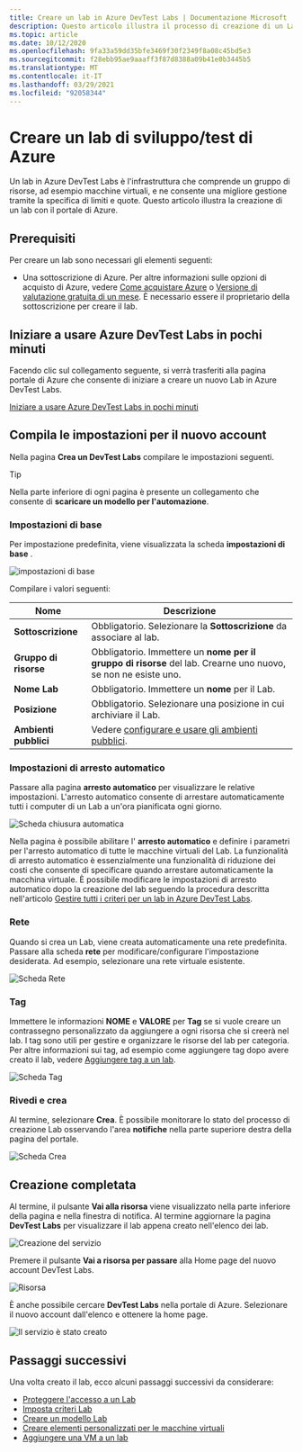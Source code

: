 ```yaml
---
title: Creare un lab in Azure DevTest Labs | Documentazione Microsoft
description: Questo articolo illustra il processo di creazione di un Lab usando il portale di Azure e la Azure DevTest Labs.
ms.topic: article
ms.date: 10/12/2020
ms.openlocfilehash: 9fa33a59dd35bfe3469f30f2349f8a08c45bd5e3
ms.sourcegitcommit: f28ebb95ae9aaaff3f87d8388a09b41e0b3445b5
ms.translationtype: MT
ms.contentlocale: it-IT
ms.lasthandoff: 03/29/2021
ms.locfileid: "92058344"
---
```

# <a name="create-a-lab-in-azure-devtest-labs"></a>Creare un lab di sviluppo/test di Azure

Un lab in Azure DevTest Labs è l'infrastruttura che comprende un gruppo di risorse, ad esempio macchine virtuali, e ne consente una migliore gestione tramite la specifica di limiti e quote. Questo articolo illustra la creazione di un lab con il portale di Azure.

## <a name="prerequisites"></a>Prerequisiti

Per creare un lab sono necessari gli elementi seguenti:

* Una sottoscrizione di Azure. Per altre informazioni sulle opzioni di acquisto di Azure, vedere [Come acquistare Azure](https://azure.microsoft.com/pricing/purchase-options/) o [Versione di valutazione gratuita di un mese](https://azure.microsoft.com/pricing/free-trial/). È necessario essere il proprietario della sottoscrizione per creare il lab.

## <a name="get-started-with-azure-devtest-labs-in-minutes"></a>Iniziare a usare Azure DevTest Labs in pochi minuti

Facendo clic sul collegamento seguente, si verrà trasferiti alla pagina portale di Azure che consente di iniziare a creare un nuovo Lab in Azure DevTest Labs.

[Iniziare a usare Azure DevTest Labs in pochi minuti](https://go.microsoft.com/fwlink/?LinkID=627034&clcid=0x409)

## <a name="fill-out-settings-for-your-new-account"></a>Compila le impostazioni per il nuovo account

Nella pagina **Crea un DevTest Labs** compilare le impostazioni seguenti.

> [!TIP]
> Nella parte inferiore di ogni pagina è presente un collegamento che consente di **scaricare un modello per l'automazione**.

### <a name="basic-settings"></a>Impostazioni di base

Per impostazione predefinita, viene visualizzata la scheda **impostazioni di base** . 

![impostazioni di base](./media/devtest-lab-create-lab/basic-settings.png)

Compilare i valori seguenti:

|Nome|Descrizione|
|---|---|
|**Sottoscrizione** | Obbligatorio. Selezionare la **Sottoscrizione** da associare al lab.|
|**Gruppo di risorse**| Obbligatorio. Immettere un **nome per il gruppo di risorse** del lab. Crearne uno nuovo, se non ne esiste uno.|
|**Nome Lab**| Obbligatorio. Immettere un **nome** per il Lab.|
|**Posizione**|Obbligatorio. Selezionare una posizione in cui archiviare il Lab.|
|**Ambienti pubblici**| Vedere [configurare e usare gli ambienti pubblici](devtest-lab-configure-use-public-environments.md).

### <a name="auto-shutdown-settings"></a>Impostazioni di arresto automatico

Passare alla pagina **arresto automatico** per visualizzare le relative impostazioni. L'arresto automatico consente di arrestare automaticamente tutti i computer di un Lab a un'ora pianificata ogni giorno.

![Scheda chiusura automatica](./media/devtest-lab-create-lab/auto-shutdown.png)

Nella pagina è possibile abilitare l' **arresto automatico** e definire i parametri per l'arresto automatico di tutte le macchine virtuali del Lab. La funzionalità di arresto automatico è essenzialmente una funzionalità di riduzione dei costi che consente di specificare quando arrestare automaticamente la macchina virtuale. È possibile modificare le impostazioni di arresto automatico dopo la creazione del lab seguendo la procedura descritta nell'articolo [Gestire tutti i criteri per un lab in Azure DevTest Labs](./devtest-lab-set-lab-policy.md#set-auto-shutdown).

### <a name="networking"></a>Rete

Quando si crea un Lab, viene creata automaticamente una rete predefinita. Passare alla scheda **rete** per modificare/configurare l'impostazione desiderata. Ad esempio, selezionare una rete virtuale esistente.

![Scheda Rete ](./media/devtest-lab-create-lab/networking.png)

### <a name="tags"></a>Tag

Immettere le informazioni **NOME** e **VALORE** per **Tag** se si vuole creare un contrassegno personalizzato da aggiungere a ogni risorsa che si creerà nel lab. I tag sono utili per gestire e organizzare le risorse del lab per categoria. Per altre informazioni sui tag, ad esempio come aggiungere tag dopo avere creato il lab, vedere [Aggiungere tag a un lab](devtest-lab-add-tag.md).

![Scheda Tag ](./media/devtest-lab-create-lab/tags.png)

### <a name="review-and-create"></a>Rivedi e crea

Al termine, selezionare **Crea**. È possibile monitorare lo stato del processo di creazione Lab osservando l'area **notifiche** nella parte superiore destra della pagina del portale. 

![Scheda Crea](./media/devtest-lab-create-lab/create-1.png)

## <a name="completed-the-creation"></a>Creazione completata

Al termine, il pulsante **Vai alla risorsa** viene visualizzato nella parte inferiore della pagina e nella finestra di notifica. Al termine aggiornare la pagina **DevTest Labs** per visualizzare il lab appena creato nell'elenco dei lab.  

![Creazione del servizio](./media/devtest-lab-create-lab/create-2.png)

Premere il pulsante **Vai a risorsa per passare** alla Home page del nuovo account DevTest Labs.

![Risorsa](./media/devtest-lab-create-lab/go-to-resource.png)

È anche possibile cercare **DevTest Labs** nella portale di Azure. Selezionare il nuovo account dall'elenco e ottenere la home page. 

![Il servizio è stato creato](./media/devtest-lab-create-lab/created.png)

## <a name="next-steps"></a>Passaggi successivi

Una volta creato il lab, ecco alcuni passaggi successivi da considerare:

* [Proteggere l'accesso a un Lab](devtest-lab-add-devtest-user.md)
* [Imposta criteri Lab](devtest-lab-set-lab-policy.md)
* [Creare un modello Lab](devtest-lab-create-template.md)
* [Creare elementi personalizzati per le macchine virtuali](devtest-lab-artifact-author.md)
* [Aggiungere una VM a un lab](devtest-lab-add-vm.md)

